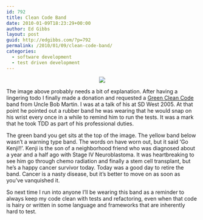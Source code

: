 ```yaml
---
id: 792
title: Clean Code Band
date: 2010-01-09T18:23:29+00:00
author: Ed Gibbs
layout: post
guid: http://edgibbs.com/?p=792
permalink: /2010/01/09/clean-code-band/
categories:
  - software development
  - test driven development
---
```

<div align="center">
  <img src="http://edgibbs.com/images/clean_code.jpg" />
</div>

The image above probably needs a bit of explanation. After having a lingering todo I finally made a donation and requested a [Green Clean Code](http://butunclebob.com/ArticleS.UncleBob.GreenWristBand) band from Uncle Bob Martin. I was at a talk of his at SD West 2005. At that point he pointed out a rubber band he was wearing that he would snap on his wrist every once in a while to remind him to run the tests. It was a mark that he took TDD as part of his professional duties. 

The green band you get sits at the top of the image. The yellow band below wasn&#8217;t a warning type band. The words on have worn out, but it said &#8216;Go Kenji!!&#8217;. Kenji is the son of a neighborhood friend who was diagnosed about a year and a half ago with Stage IV Neuroblastoma. It was heartbreaking to see him go through chemo radiation and finally a stem cell transplant, but he&#8217;s a happy cancer survivor today. Today was a good day to retire the band. Cancer is a nasty disease, but it&#8217;s better to move on as soon as you&#8217;ve vanquished it.

So next time I run into anyone I&#8217;ll be wearing this band as a reminder to always keep my code clean with tests and refactoring, even when that code is hairy or written in some language and frameworks that are inherently hard to test.